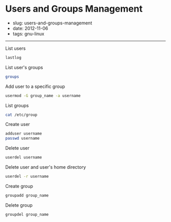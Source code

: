# Users and Groups Management

- slug: users-and-groups-management
- date: 2012-11-06
- tags: gnu-linux

-------------------

List users

````bash
lastlog
````

List user's groups

````bash
groups
````

Add user to a specific group

````bash
usermod -G group_name -a username
````

List groups

````bash
cat /etc/group
````

Create user

````bash
adduser username
passwd username
````

Delete user

````bash
userdel username
````

Delete user and user's home directory

````bash
userdel -r username
````

Create group

````bash
groupadd group_name
````

Delete group

````bash
groupdel group_name
````

